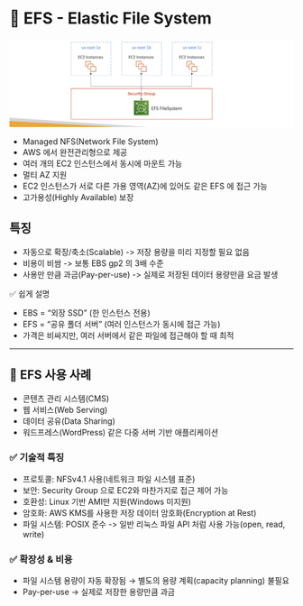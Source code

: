 # 🚀 EFS - Elastic File System

![efs](./assets/efs.png)

- Managed NFS(Network File System)
- AWS 에서 완전관리형으로 제공
- 여러 개의 EC2 인스턴스에서 동시에 마운트 가능
- 멀티 AZ 지원
- EC2 인스턴스가 서로 다른 가용 영역(AZ)에 있어도 같은 EFS 에 접근 가능
- 고가용성(Highly Available) 보장

## 특징

- 자동으로 확장/축소(Scalable) -> 저장 용량을 미리 지정할 필요 없음
- 비용이 비쌈 -> 보통 EBS gp2 의 3배 수준
- 사용만 만큼 과금(Pay-per-use) -> 실제로 저장된 데이터 용량만큼 요금 발생

✅ 쉽게 설명

- EBS = “외장 SSD” (한 인스턴스 전용)
- EFS = “공유 폴더 서버” (여러 인스턴스가 동시에 접근 가능)
- 가격은 비싸지만, 여러 서버에서 같은 파일에 접근해야 할 때 최적

---

## 📌 EFS 사용 사례

- 콘텐츠 관리 시스템(CMS)
- 웹 서비스(Web Serving)
- 데이터 공유(Data Sharing)
- 워드프레스(WordPress) 같은 다중 서버 기반 애플리케이션

### ✅ 기술적 특징

- 프로토콜: NFSv4.1 사용(네트워크 파일 시스템 표준)
- 보안: Security Group 으로 EC2와 마찬가지로 접근 제어 가능
- 호환성: Linux 기반 AMI만 지원(Windows 미지원)
- 암호화: AWS KMS를 사용한 저장 데이터 암호화(Encryption at Rest)
- 파일 시스템: POSIX 준수 -> 일반 리눅스 파일 API 처럼 사용 가능(open, read, write)

### ✅ 확장성 & 비용

- 파일 시스템 용량이 자동 확장됨 → 별도의 용량 계획(capacity planning) 불필요
- Pay-per-use → 실제로 저장한 용량만큼 과금
